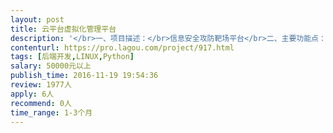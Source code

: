 ```yaml
---                
layout: post       
title: 云平台虚拟化管理平台           
description: '</br>一、项目描述：</br>信息安全攻防靶场平台</br>二、主要功能点：</br>平台主机虚拟化管理系统包括虚拟机资源申请释放、管理等具体功能；</br>平台网路虚拟化管理系统包括支持软、硬结合的资源调配管理；</br>三、可参考产品：</br>i春秋：http://www.ichunqiu.com/</br>四、人员要求：</br>有完整项目经验的团队</br>需要在北京线下沟通</br>精通python语言及Web开发框架；</br>有虚拟化hypervisor接口开发经验优先。</br>'     
contenturl: https://pro.lagou.com/project/917.html      
tags: [后端开发,LINUX,Python]            
salary: 50000元以上          
publish_time: 2016-11-19 19:54:36         
review: 1977人                   
apply: 6人                   
recommend: 0人                   
time_range: 1-3个月              
---                 
```

